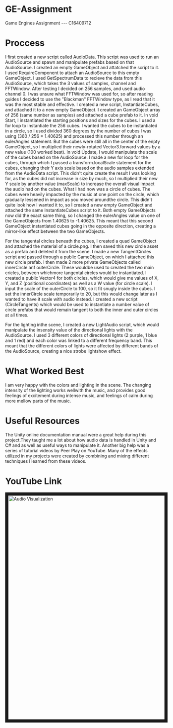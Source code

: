 # GE-Assignment
Game Engines Assignment --- C16409712


# Proccess

I first created a new script called AudioData. This script was used to run an AudioSource and spawn and manipulate prefabs based on that AudioSource. I created an empty GameObject and attatched the script to it. 
I used RequireComponent to attach an AudioSource to this empty GameObject. I used GetSpectrumData to recieve the data from this AudioSource, which takes the 3 values of samples, channel and FFTWindow. After testing I decided on 256 samples, and used audio channel 0. I was unsure what FFTWindow was used for, so after reading guides I decided to use the "Blackman" FFTWindow type, as I read that it was the most stable and effective.
I created a new script, InstantiateCubes, and attached it to a new empty GameObject. I created an GameObject array of 256 (same number as samples) and attached a cube prefab to it. In void Start, I instantiated the starting positions and sizes for the cubes. I used a for loop to instantiate the 256 cubes. I wanted the cubes to be instantiated in a circle, so I used divided 360 degrees by the number of cubes I was using (360 / 256 = 1.40625) and processed this number through an eulerAngles statement. But the cubes were still all in the center of the enpty GameObject, so I multiplied their newly-rotated Vector3.forward values by a new value (100 worked best). In void Update, I would manipulate the scale of the cubes based on the AudioSource. I made a new for loop for the cubes, through which I passed a transform.localScale statement for the cubes, changing their Y axis scale based on the audio samples extended from the AudioData script. This didn't quite create the result I was looking for, as the cubes did not increase in size by much, so I multiplied their new Y scale by another value (maxScale) to increase the overall visual impact the audio had on the cubes.
What I had now was a circle of cubes. The cubes were heavily impacted by the music at one point on the circle, which gradually lessened in impact as you moved aroundthe circle. This didn't quite look how I wanted it to, so I created a new empty GameObject and attached the same InstantiateCubes script to it. Both empty GameObjects now did the exact same thing, so I changed the eulerAngles value on one of the GameObjects from 1.40625 to -1.40625. This meant that this second GameObject instantiated cubes going in the opposite direction, creating a mirror-like effect between the two GameObjects.

For the tangental circles beneath the cubes, I created a quad GameObject and attached the material of a circle.png. I then saved this new circle asset as a prefab and deleted it from the scene. I made a new TangentCircles script and passed through a public GameObject, on which I attached this new circle prefab. I then made 2 more private GameObjects called innerCircle anf outerCircle. These wouldbe used to created the two main cricles, between whichmore tangental circles would be instantiated. I created a public Vector4 for both circles, which would give me values of X, Y, and Z (positional coordinates) as well as a W value (for circle scale). I input the scale of the outerCircle to 100, so it fit snugly inside the cubes. I set the innerCircle scale temporarily to 20, but this would change later as I wanted to have it scale with audio instead. 
I created a new script (CircleTangents) which would be used to instantiate a number value of circle prefabs that would remain tangent to both the inner and outer circles at all times.

For the lighting inthe scene, I created a new LightAudio script, which would manipulate the insensity value of the directional lights with the AudioSource. I used 3 different colors of directional lights (2 purple, 1 blue and 1 red) and each color was linked to a different frequency band. This meant that the different colors of lights were affected by different bands of the AudioSource, creating a nice strobe lightshow effect.


# What Worked Best
I am very happy with the colors and lighting in the scene. The changing intensity of the lighting works wellwith the music, and provides good feelings of excitement during intense music, and feelings of calm during more mellow parts of the music.


# Useful Resources
The Unity online documentation manual were a great help during this project.They taught me a lot about how audio data is handled in Unity and C# and as well as useful ways to manipulate it.
Another big help was a series of tutorial videos by Peer Play on YouTube. Many of the effects utilized in my projects were created by combining and mixing different techniques I learned from these videos.


# YouTube Link
<a href="http://www.youtube.com/watch?feature=player_embedded&v=X8__wfXemKE
" target="_blank"><img src="http://img.youtube.com/vi/X8__wfXemKE/0.jpg" 
alt="Audio Visualization" width="1280" height="720" border="10" /></a>
